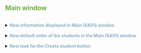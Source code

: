 ## <span style="color:#70ad47">Main window</span>

<br>
<details>
<summary><span style="color:#88AEC9"><b>New information displayed in Main (SA01) window</b></span></summary>
<br>

<p>&nbsp;&nbsp;<font size="2" font color="#424747"><i><b>Benefit</b>: The <b>Main (SA01)</b> window will now display only the most needed information.</i></font></p>

<p>&nbsp;&nbsp;Now, the fields displayed in the <b>Main (SA01)</b> window are <i>first name, last name, course and city </i>. We have made the following changes:</p>
<dl>
<li> Deleted deprecated fields:</li>
    <dd>- <i> Address </i> </dd>
<li> Deleted fields from default view:</li>
    <dd>- <i> Email </i> </dd>
    <dd>- <i> Phone </i> </dd>
    <dd>- <i> Country </i> </dd>
    <dd>- <i> University </i> </dd>
<li> Added new field:</li>
    <dd>- <i>City </i> </dd>
</dl>
</details>

<br>
<details>
<summary><span style="color:#88AEC9"><b>New default order of the students in the Main (SA01) window</b></span></summary>
<br>

<p>&nbsp;&nbsp;<font size="2"><i><b>Benefit</b>: The user can now see the most recently updated entries first</i></font></p>

<p>&nbsp;&nbsp;The <b>Main (SA01)</b> window now displays the most recent students first.</p>
</details>

<br>
<details>
<summary><span style="color:#88AEC9"><b>New look for the Create student button</b></span></summary>
<br>

<p>&nbsp;&nbsp;<font size="2"><i><b>Benefit</b>: The <b>Create student</b> button is now more visible and intuitive.</i></font></p>

<p>&nbsp;&nbsp;The <b>Create student</b> button's look, in the <b>Main (SA01)</b> window, has been updated to be more accessible.</p>
</details>
